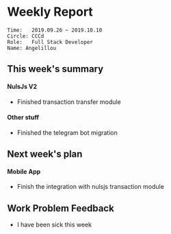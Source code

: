 # Weekly Report 
```
Time: 	2019.09.26 ~ 2019.10.10
Circle: CCCd
Role:	Full Stack Developer
Name: Angelillou
```
## This week's summary

#### NulsJs V2
- Finished transaction transfer module

#### Other stuff
- Finished the telegram bot migration

## Next week's plan

#### Mobile App
- Finish the integration with nulsjs transaction module

## Work Problem Feedback
- I have been sick this week